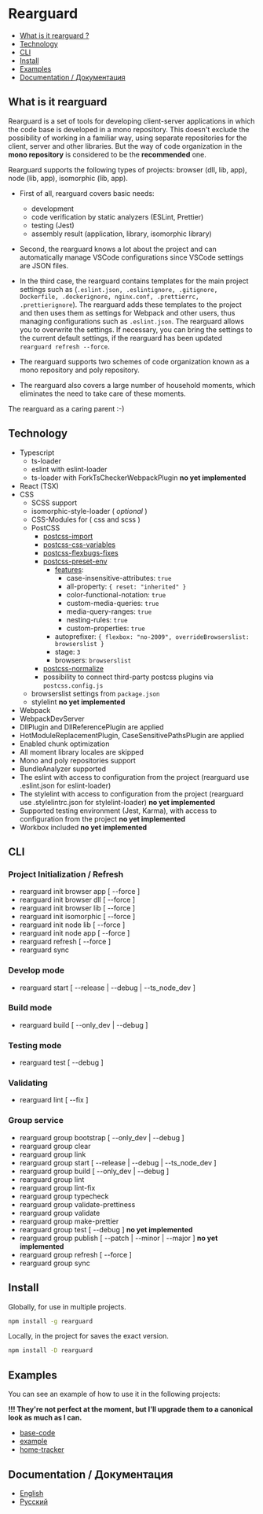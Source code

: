 # Rearguard

- [What is it rearguard ?](#whatIsIt)
- [Technology](#tech)
- [CLI](#cli)
- [Install](#install)
- [Examples](#examples)
- [Documentation / Документация](#docs)

<a name="whatIsIt"></a>

## What is it rearguard

Rearguard is a set of tools for developing client-server applications in which the code base is developed in a mono repository. This doesn't exclude the possibility of working in a familiar way, using separate repositories for the client, server and other libraries. But the way of code organization in the **mono repository** is considered to be the **recommended** one.

Rearguard supports the following types of projects: browser (dll, lib, app), node (lib, app), isomorphic (lib, app).

- First of all, rearguard covers basic needs:

  - development
  - code verification by static analyzers (ESLint, Prettier)
  - testing (Jest)
  - assembly result (application, library, isomorphic library)

- Second, the rearguard knows a lot about the project and can automatically manage VSCode configurations since VSCode settings are JSON files.
- In the third case, the rearguard contains templates for the main project settings such as (`.eslint.json, .eslintignore, .gitignore, Dockerfile, .dockerignore, nginx.conf, .prettierrc, .prettierignore`). The rearguard adds these templates to the project and then uses them as settings for Webpack and other users, thus managing configurations such as `.eslint.json`. The rearguard allows you to overwrite the settings. If necessary, you can bring the settings to the current default settings, if the rearguard has been updated `rearguard refresh --force`.
- The rearguard supports two schemes of code organization known as a mono repository and poly repository.
- The rearguard also covers a large number of household moments, which eliminates the need to take care of these moments.

The rearguard as a caring parent :-)

<a name="tech"></a>

## Technology

- Typescript
  - ts-loader
  - eslint with eslint-loader
  - ts-loader with ForkTsCheckerWebpackPlugin **no yet implemented**
- React (TSX)
- CSS
  - SCSS support
  - isomorphic-style-loader ( _optional_ )
  - CSS-Modules for ( css and scss )
  - PostCSS
    - [postcss-import](https://github.com/postcss/postcss-import)
    - [postcss-css-variables](https://github.com/MadLittleMods/postcss-css-variables)
    - [postcss-flexbugs-fixes](https://github.com/luisrudge/postcss-flexbugs-fixes)
    - [postcss-preset-env](https://github.com/csstools/postcss-preset-env)
      - [features](https://github.com/csstools/postcss-preset-env/blob/master/src/lib/plugins-by-id.js):
        - case-insensitive-attributes: `true`
        - all-property: `{ reset: "inherited" }`
        - color-functional-notation: `true`
        - custom-media-queries: `true`
        - media-query-ranges: `true`
        - nesting-rules: `true`
        - custom-properties: `true`
      - autoprefixer: `{ flexbox: "no-2009", overrideBrowserslist: browserslist }`
      - stage: `3`
      - browsers: `browserslist`
    - [postcss-normalize](https://github.com/csstools/postcss-normalize)
    - possibility to connect third-party postcss plugins via `postcss.config.js`
  - browserslist settings from `package.json`
  - stylelint **no yet implemented**
- Webpack
- WebpackDevServer
- DllPlugin and DllReferencePlugin are applied
- HotModuleReplacementPlugin, CaseSensitivePathsPlugin are applied
- Enabled chunk optimization
- All moment library locales are skipped
- Mono and poly repositories support
- BundleAnalyzer supported
- The eslint with access to configuration from the project (rearguard use .eslint.json for eslint-loader)
- The stylelint with access to configuration from the project (rearguard use .stylelintrc.json for stylelint-loader) **no yet implemented**
- Supported testing environment (Jest, Karma), with access to configuration from the project **no yet implemented**
- Workbox included **no yet implemented**

<a name="cli"></a>

## CLI

### Project Initialization / Refresh

- rearguard init browser app [ --force ]
- rearguard init browser dll [ --force ]
- rearguard init browser lib [ --force ]
- rearguard init isomorphic [ --force ]
- rearguard init node lib [ --force ]
- rearguard init node app [ --force ]
- rearguard refresh [ --force ]
- rearguard sync

### Develop mode

- rearguard start [ --release | --debug | --ts_node_dev ]

### Build mode

- rearguard build [ --only_dev | --debug ]

### Testing mode

- rearguard test [ --debug ]

### Validating

- rearguard lint [ --fix ]

### Group service

- rearguard group bootstrap [ --only_dev | --debug ]
- rearguard group clear
- rearguard group link
- rearguard group start [ --release | --debug | --ts_node_dev ]
- rearguard group build [ --only_dev | --debug ]
- rearguard group lint
- rearguard group lint-fix
- rearguard group typecheck
- rearguard group validate-prettiness
- rearguard group validate
- rearguard group make-prettier
- rearguard group test [ --debug ] **no yet implemented**
- rearguard group publish [ --patch | --minor | --major ] **no yet implemented**
- rearguard group refresh [ --force ]
- rearguard group sync

<a name="install"></a>

## Install

Globally, for use in multiple projects.

```sh
npm install -g rearguard
```

Locally, in the project for saves the exact version.

```sh
npm install -D rearguard
```

<a name="examples"></a>

## Examples

You can see an example of how to use it in the following projects:

**!!! They're not perfect at the moment, but I'll upgrade them to a canonical look as much as I can.**

- [base-code](https://github.com/mitya-borodin/base-code)
- [example](https://github.com/mitya-borodin/example)
- [home-tracker](https://github.com/mitya-borodin/home-tracker)

<a name="docs"></a>

## Documentation / Документация

- [English](./docs/en/index.md)
- [Русский](./docs/ru/index.md)

